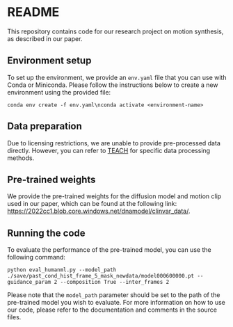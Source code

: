 # README

This repository contains code for our research project on motion synthesis, as described in our paper.

## Environment setup
To set up the environment, we provide an `env.yaml` file that you can use with Conda or Miniconda. Please follow the instructions below to create a new environment using the provided file:

```conda env create -f env.yaml\nconda activate <environment-name>```

## Data preparation
Due to licensing restrictions, we are unable to provide pre-processed data directly. However, you can refer to [TEACH](https://github.com/yangzhao1230/newPCMDM) for specific data processing methods.

## Pre-trained weights
We provide the pre-trained weights for the diffusion model and motion clip used in our paper, which can be found at the following link: https://2022cc1.blob.core.windows.net/dnamodel/clinvar_data/. 

## Running the code
To evaluate the performance of the pre-trained model, you can use the following command:

```python eval_humanml.py --model_path ./save/past_cond_hist_frame_5_mask_newdata/model000600000.pt --guidance_param 2 --composition True --inter_frames 2```

Please note that the `model_path` parameter should be set to the path of the pre-trained model you wish to evaluate. For more information on how to use our code, please refer to the documentation and comments in the source files.